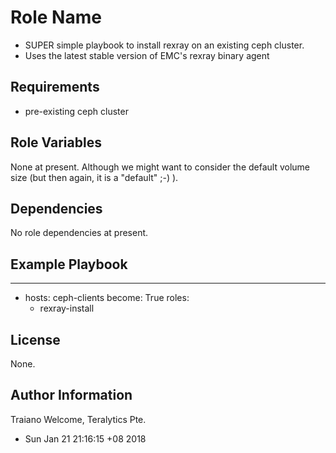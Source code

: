 Role Name
=========

- SUPER simple playbook to install rexray on an existing ceph cluster.
- Uses the latest stable version of EMC's rexray binary agent

Requirements
------------

- pre-existing ceph cluster

Role Variables
--------------

None at present. Although we might want to consider the default volume size (but then again, it is a "default" ;-) ).

Dependencies
------------

No role dependencies at present.

Example Playbook
----------------

---
- hosts: ceph-clients
  become: True
  roles:
   - rexray-install


License
-------

None.

Author Information
------------------

Traiano Welcome, Teralytics Pte.
- Sun Jan 21 21:16:15 +08 2018
